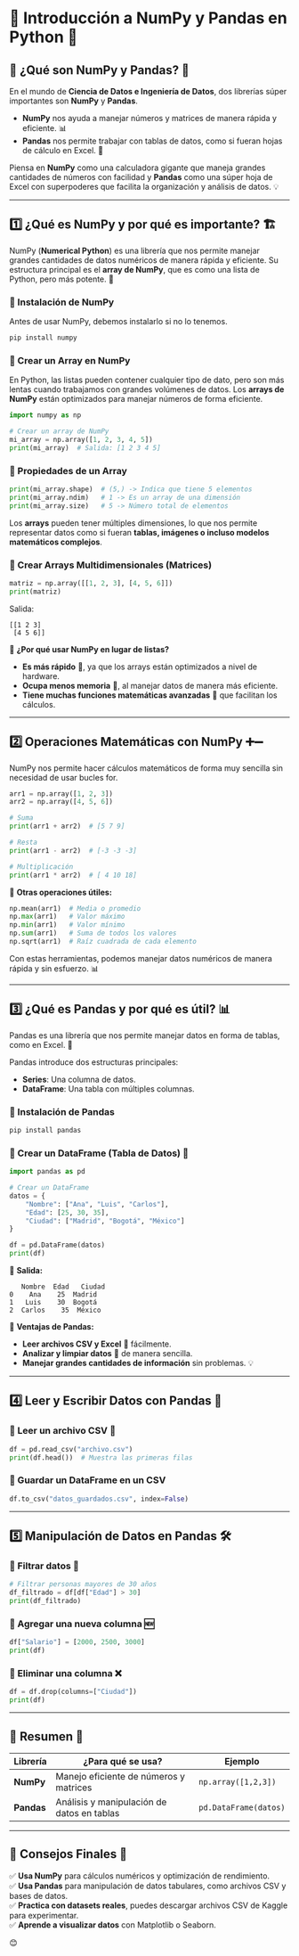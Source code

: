 # 📌 Introducción a NumPy y Pandas en Python 🐍

## 📢 ¿Qué son NumPy y Pandas? 🤔
En el mundo de **Ciencia de Datos e Ingeniería de Datos**, dos librerías súper importantes son **NumPy** y **Pandas**. 

- **NumPy** nos ayuda a manejar números y matrices de manera rápida y eficiente. 📊
- **Pandas** nos permite trabajar con tablas de datos, como si fueran hojas de cálculo en Excel. 📝

Piensa en **NumPy** como una calculadora gigante que maneja grandes cantidades de números con facilidad y **Pandas** como una súper hoja de Excel con superpoderes que facilita la organización y análisis de datos. 💡

---

## 1️⃣ ¿Qué es NumPy y por qué es importante? 🏗️

NumPy (**Numerical Python**) es una librería que nos permite manejar grandes cantidades de datos numéricos de manera rápida y eficiente. Su estructura principal es el **array de NumPy**, que es como una lista de Python, pero más potente. 💪

### 🔹 Instalación de NumPy
Antes de usar NumPy, debemos instalarlo si no lo tenemos.
```sh
pip install numpy
```

### 🔹 Crear un Array en NumPy
En Python, las listas pueden contener cualquier tipo de dato, pero son más lentas cuando trabajamos con grandes volúmenes de datos. Los **arrays de NumPy** están optimizados para manejar números de forma eficiente.

```python
import numpy as np

# Crear un array de NumPy
mi_array = np.array([1, 2, 3, 4, 5])
print(mi_array)  # Salida: [1 2 3 4 5]
```

### 🔹 Propiedades de un Array
```python
print(mi_array.shape)  # (5,) -> Indica que tiene 5 elementos
print(mi_array.ndim)   # 1 -> Es un array de una dimensión
print(mi_array.size)   # 5 -> Número total de elementos
```

Los **arrays** pueden tener múltiples dimensiones, lo que nos permite representar datos como si fueran **tablas, imágenes o incluso modelos matemáticos complejos**.

### 🔹 Crear Arrays Multidimensionales (Matrices)
```python
matriz = np.array([[1, 2, 3], [4, 5, 6]])
print(matriz)
```
Salida:
```
[[1 2 3]
 [4 5 6]]
```
📌 **¿Por qué usar NumPy en lugar de listas?**
- **Es más rápido** 🚀, ya que los arrays están optimizados a nivel de hardware.
- **Ocupa menos memoria** 🧠, al manejar datos de manera más eficiente.
- **Tiene muchas funciones matemáticas avanzadas** 📏 que facilitan los cálculos.

---

## 2️⃣ Operaciones Matemáticas con NumPy ➕➖

NumPy nos permite hacer cálculos matemáticos de forma muy sencilla sin necesidad de usar bucles for.

```python
arr1 = np.array([1, 2, 3])
arr2 = np.array([4, 5, 6])

# Suma
print(arr1 + arr2)  # [5 7 9]

# Resta
print(arr1 - arr2)  # [-3 -3 -3]

# Multiplicación
print(arr1 * arr2)  # [ 4 10 18]
```

📌 **Otras operaciones útiles:**
```python
np.mean(arr1)  # Media o promedio
np.max(arr1)   # Valor máximo
np.min(arr1)   # Valor mínimo
np.sum(arr1)   # Suma de todos los valores
np.sqrt(arr1)  # Raíz cuadrada de cada elemento
```

Con estas herramientas, podemos manejar datos numéricos de manera rápida y sin esfuerzo. 📊

---

## 3️⃣ ¿Qué es Pandas y por qué es útil? 📊

Pandas es una librería que nos permite manejar datos en forma de tablas, como en Excel. 📑

Pandas introduce dos estructuras principales:
- **Series**: Una columna de datos.
- **DataFrame**: Una tabla con múltiples columnas.

### 🔹 Instalación de Pandas
```sh
pip install pandas
```

### 🔹 Crear un DataFrame (Tabla de Datos) 📝
```python
import pandas as pd

# Crear un DataFrame
datos = {
    "Nombre": ["Ana", "Luis", "Carlos"],
    "Edad": [25, 30, 35],
    "Ciudad": ["Madrid", "Bogotá", "México"]
}

df = pd.DataFrame(datos)
print(df)
```
📌 **Salida:**
```
   Nombre  Edad   Ciudad
0    Ana    25  Madrid
1   Luis    30  Bogotá
2  Carlos    35  México
```

📌 **Ventajas de Pandas:**
- **Leer archivos CSV y Excel** 📂 fácilmente.
- **Analizar y limpiar datos** 🧹 de manera sencilla.
- **Manejar grandes cantidades de información** sin problemas. 💡

---

## 4️⃣ Leer y Escribir Datos con Pandas 📖

### 🔹 Leer un archivo CSV 📂
```python
df = pd.read_csv("archivo.csv")
print(df.head())  # Muestra las primeras filas
```

### 🔹 Guardar un DataFrame en un CSV
```python
df.to_csv("datos_guardados.csv", index=False)
```

---

## 5️⃣ Manipulación de Datos en Pandas 🛠️

### 🔹 Filtrar datos 📌
```python
# Filtrar personas mayores de 30 años
df_filtrado = df[df["Edad"] > 30]
print(df_filtrado)
```

### 🔹 Agregar una nueva columna 🆕
```python
df["Salario"] = [2000, 2500, 3000]
print(df)
```

### 🔹 Eliminar una columna ❌
```python
df = df.drop(columns=["Ciudad"])
print(df)
```

---

## 🎯 Resumen 📌

| Librería | ¿Para qué se usa? | Ejemplo |
|----------|------------------|---------|
| **NumPy** | Manejo eficiente de números y matrices | `np.array([1,2,3])` |
| **Pandas** | Análisis y manipulación de datos en tablas | `pd.DataFrame(datos)` |

---

## 📌 Consejos Finales 🎯
✅ **Usa NumPy** para cálculos numéricos y optimización de rendimiento.  
✅ **Usa Pandas** para manipulación de datos tabulares, como archivos CSV y bases de datos.  
✅ **Practica con datasets reales**, puedes descargar archivos CSV de Kaggle para experimentar.  
✅ **Aprende a visualizar datos** con Matplotlib o Seaborn.  

 😊

